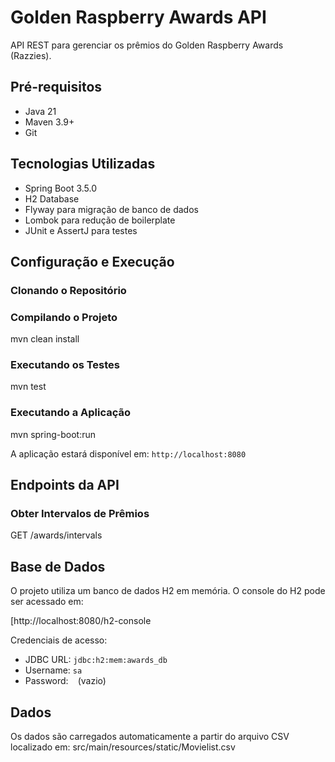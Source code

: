 # Golden Raspberry Awards API

API REST para gerenciar os prêmios do Golden Raspberry Awards (Razzies).

## Pré-requisitos

- Java 21
- Maven 3.9+
- Git

## Tecnologias Utilizadas

- Spring Boot 3.5.0
- H2 Database
- Flyway para migração de banco de dados
- Lombok para redução de boilerplate
- JUnit e AssertJ para testes

## Configuração e Execução

### Clonando o Repositório


### Compilando o Projeto
mvn clean install

### Executando os Testes
mvn test


### Executando a Aplicação
mvn spring-boot:run

A aplicação estará disponível em: `http://localhost:8080`

## Endpoints da API

### Obter Intervalos de Prêmios
GET /awards/intervals


## Base de Dados

O projeto utiliza um banco de dados H2 em memória. O console do H2 pode ser acessado em:

[http://localhost:8080/h2-console

Credenciais de acesso:
- JDBC URL: `jdbc:h2:mem:awards_db`
- Username: `sa`
- Password: ` ` (vazio)

## Dados

Os dados são carregados automaticamente a partir do arquivo CSV localizado em:
src/main/resources/static/Movielist.csv



